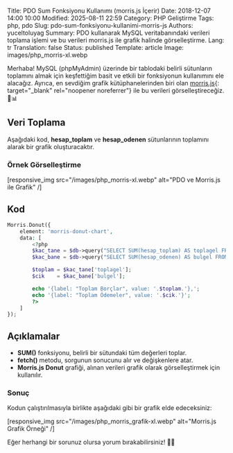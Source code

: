 Title: PDO Sum Fonksiyonu Kullanımı (morris.js İçerir)
Date: 2018-12-07 14:00 10:00
Modified: 2025-08-11 22:59
Category: PHP Geliştirme
Tags: php, pdo
Slug: pdo-sum-fonksiyonu-kullanimi-morris-js
Authors: yuceltoluyag
Summary: PDO kullanarak MySQL veritabanındaki verileri toplama işlemi ve bu verileri morris.js ile grafik halinde görselleştirme.
Lang: tr
Translation: false
Status: published
Template: article
Image: images/php_morris-xl.webp

Merhaba! MySQL (phpMyAdmin) üzerinde bir tablodaki belirli sütunların toplamını almak için keşfettiğim basit ve etkili bir fonksiyonun kullanımını ele alacağız. Ayrıca, en sevdiğim grafik kütüphanelerinden biri olan [morris.js](http://morrisjs.github.io/morris.js/){: target="\_blank" rel="noopener noreferrer"} ile bu verileri görselleştireceğiz. 🎨📊

## Veri Toplama

Aşağıdaki kod, **hesap_toplam** ve **hesap_odenen** sütunlarının toplamını alarak bir grafik oluşturacaktır.

### Örnek Görselleştirme

[responsive_img src="/images/php_morris-xl.webp" alt="PDO ve Morris.js ile Grafik" /]

## Kod

```php
Morris.Donut({
    element: 'morris-donut-chart',
    data: [
        <?php
        $kac_tane = $db->query("SELECT SUM(hesap_toplam) AS toplagel FROM hesaplar")->fetch();
        $kac_bane = $db->query("SELECT SUM(hesap_odenen) AS bulgel FROM hesaplar")->fetch();

        $toplam = $kac_tane['toplagel'];
        $cik    = $kac_bane['bulgel'];

        echo '{label: "Toplam Borçlar", value: '.$toplam.'},';
        echo '{label: "Toplam Ödemeler", value: '.$cik.'}';
        ?>
    ]
});
```

## Açıklamalar

- **SUM()** fonksiyonu, belirli bir sütundaki tüm değerleri toplar.
- **fetch()** metodu, sorgunun sonucunu alır ve değişkenlere atar.
- **Morris.js Donut** grafiği, alınan verileri grafik olarak görselleştirmek için kullanılır.

### Sonuç

Kodun çalıştırılmasıyla birlikte aşağıdaki gibi bir grafik elde edeceksiniz:

[responsive_img src="/images/php_morris_grafik-xl.webp" alt="Morris.js Grafik Örneği" /]

Eğer herhangi bir sorunuz olursa yorum bırakabilirsiniz! 💬😊

